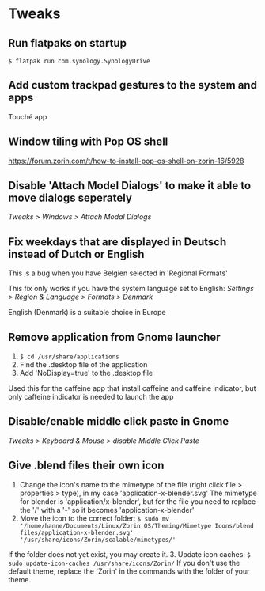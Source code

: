 # Tweaks

## Run flatpaks on startup
``$ flatpak run com.synology.SynologyDrive``

## Add custom trackpad gestures to the system and apps
Touché app

## Window tiling with Pop OS shell
https://forum.zorin.com/t/how-to-install-pop-os-shell-on-zorin-16/5928

## Disable 'Attach Model Dialogs' to make it able to move dialogs seperately
*Tweaks > Windows > Attach Modal Dialogs*

## Fix weekdays that are displayed in Deutsch instead of Dutch or English
This is a bug when you have Belgien selected in 'Regional Formats'

This fix only works if you have the system language set to English: *Settings > Region & Language > Formats > Denmark*

English (Denmark) is a suitable choice in Europe

## Remove application from Gnome launcher
1. ``$ cd /usr/share/applications``
2. Find the .desktop file of the application
3. Add 'NoDisplay=true' to the .desktop file

Used this for the caffeine app that install caffeine and caffeine indicator, but only caffeine indicator is needed to launch the app

## Disable/enable middle click paste in Gnome
*Tweaks > Keyboard & Mouse > disable Middle Click Paste*

## Give .blend files their own icon
1. Change the icon's name to the mimetype of the file (right click file > properties > type), in my case 'application-x-blender.svg'
The mimetype for blender is 'application/x-blender', but for the file you need to replace the '/' with a '-' so it becomes 'application-x-blender'
2. Move the icon to the correct folder: 
``$ sudo mv '/home/hanne/Documents/Linux/Zorin OS/Theming/Mimetype Icons/blend files/application-x-blender.svg' '/usr/share/icons/Zorin/scalable/mimetypes/'``

If the folder does not yet exist, you may create it.
3. Update icon caches: ``$ sudo update-icon-caches /usr/share/icons/Zorin/``
If you don't use the default theme, replace the 'Zorin' in the commands with the folder of your theme.
